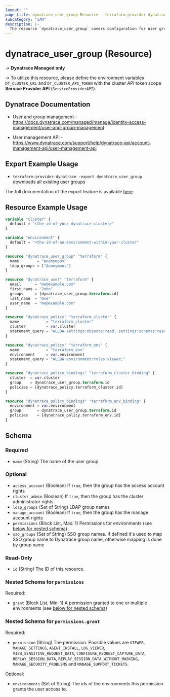 ```yaml
---
layout: ""
page_title: dynatrace_user_group Resource - terraform-provider-dynatrace"
subcategory: "IAM"
description: |-
  The resource `dynatrace_user_group` covers configuration for user groups
---
```


# dynatrace_user_group (Resource)

-> **Dynatrace Managed only**

-> To utilize this resource, please define the environment variables `DT_CLUSTER_URL` and `DT_CLUSTER_API_TOKEN` with the cluster API token scope **Service Provider API** (`ServiceProviderAPI`).

## Dynatrace Documentation

- User and group management - https://docs.dynatrace.com/managed/manage/identity-access-management/user-and-group-management

- User management API - https://www.dynatrace.com/support/help/dynatrace-api/account-management-api/user-management-api

## Export Example Usage

- `terraform-provider-dynatrace -export dynatrace_user_group` downloads all existing user groups

The full documentation of the export feature is available [here](https://dt-url.net/h203qmc).

## Resource Example Usage

```terraform
variable "cluster" {
  default = "<the-id-of-your-dynatrace-cluster>"
}

variable "environment" {
  default = "<the-id-of-an-environment-within-your-cluster"
}

resource "dynatrace_user_group" "terraform" {
  name        = "Anonymous"
  ldap_groups = ["Anonymous"]
}

resource "dynatrace_user" "terraform" {
  email      = "me@example.com"
  first_name = "John"
  groups     = [dynatrace_user_group.terraform.id]
  last_name  = "Doe"
  user_name  = "me@example.com"
}

resource "dynatrace_policy" "terraform_cluster" {
  name            = "terraform_cluster"
  cluster         = var.cluster
  statement_query = "ALLOW settings:objects:read, settings:schemas:read WHERE settings:schemaId = \"terraform-cluster\";"
}

resource "dynatrace_policy" "terraform_env" {
  name            = "terraform_env"
  environment     = var.environment
  statement_query = "ALLOW environment:roles:viewer;"
}

resource "dynatrace_policy_bindings" "terraform_cluster_binding" {
  cluster  = var.cluster
  group    = dynatrace_user_group.terraform.id
  policies = [dynatrace_policy.terraform_cluster.id]
}

resource "dynatrace_policy_bindings" "terraform_env_binding" {
  environment = var.environment
  group       = dynatrace_user_group.terraform.id
  policies    = [dynatrace_policy.terraform_env.id]
}
```
<!-- schema generated by tfplugindocs -->
## Schema

### Required

- `name` (String) The name of the user group

### Optional

- `access_account` (Boolean) If `true`, then the group has the access account rights
- `cluster_admin` (Boolean) If `true`, then the group has the cluster administrator rights
- `ldap_groups` (Set of String) LDAP group names
- `manage_account` (Boolean) If `true`, then the group has the manage account rights
- `permissions` (Block List, Max: 1) Permissions for environments (see [below for nested schema](#nestedblock--permissions))
- `sso_groups` (Set of String) SSO group names. If defined it's used to map SSO group name to Dynatrace group name, otherwise mapping is done by group name

### Read-Only

- `id` (String) The ID of this resource.

<a id="nestedblock--permissions"></a>
### Nested Schema for `permissions`

Required:

- `grant` (Block List, Min: 1) A permission granted to one or multiple environments (see [below for nested schema](#nestedblock--permissions--grant))

<a id="nestedblock--permissions--grant"></a>
### Nested Schema for `permissions.grant`

Required:

- `permission` (String) The permission. Possible values are `VIEWER`, `MANAGE_SETTINGS`, `AGENT_INSTALL`, `LOG_VIEWER`, `VIEW_SENSITIVE_REQUEST_DATA`, `CONFIGURE_REQUEST_CAPTURE_DATA`, `REPLAY_SESSION_DATA`, `REPLAY_SESSION_DATA_WITHOUT_MASKING`, `MANAGE_SECURITY_PROBLEMS` and `MANAGE_SUPPORT_TICKETS`.

Optional:

- `environments` (Set of String) The ids of the environments this permission grants the user access to.
 